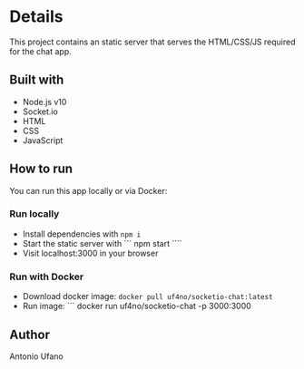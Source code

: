 # Details
This project contains an static server that serves the HTML/CSS/JS required for the chat app.

## Built with
- Node.js v10
- Socket.io
- HTML
- CSS
- JavaScript


## How to run
You can run this app locally or via Docker:

### Run locally
- Install dependencies with ``` npm i ```
- Start the static server with ``` npm start ````
- Visit localhost:3000 in your browser

### Run with Docker
- Download docker image: ``` docker pull uf4no/socketio-chat:latest ```
- Run image: ``` docker run uf4no/socketio-chat -p 3000:3000


## Author
Antonio Ufano
